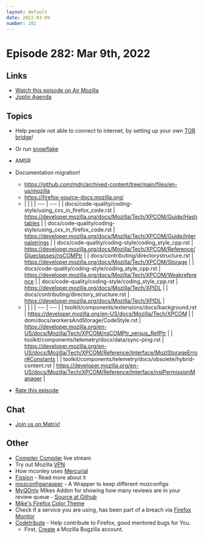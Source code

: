 ```yaml
---
layout: default
date: 2022-03-09
number: 282
---
```


# Episode 282: Mar 9th, 2022

## Links
* [Watch this episode on Air Mozilla](https://mzl.la/joy-of-coding-2022-03-09)
* [Joplin Agenda](https://mikeconley.ca/joc/agendas/Episode-0282.html)

## Topics
* Help people not able to connect to internet, by setting up your own [TOR bridge](https://community.torproject.org/relay/setup/bridge/)!
* Or run [snowflake](https://snowflake.torproject.org/)
* AMSR
* Documentation migration!
  - https://github.com/mdn/archived-content/tree/main/files/en-us/mozilla
  - https://firefox-source-docs.mozilla.org/
  - | | | | --- | --- | | docs/code-quality/coding-style/using_cxx_in_firefox_code.rst | https://developer.mozilla.org/docs/Mozilla/Tech/XPCOM/Guide/Hashtables | | docs/code-quality/coding-style/using_cxx_in_firefox_code.rst | https://developer.mozilla.org/docs/Mozilla/Tech/XPCOM/Guide/Internalstrings | | docs/code-quality/coding-style/coding_style_cpp.rst | https://developer.mozilla.org/docs/Mozilla/Tech/XPCOM/Reference/Glueclasses/nsCOMPtr | | docs/contributing/directorystructure.rst | https://developer.mozilla.org/docs/Mozilla/Tech/XPCOM/Storage | | docs/code-quality/coding-style/coding_style_cpp.rst | https://developer.mozilla.org/docs/Mozilla/Tech/XPCOM/Weakreference | | docs/code-quality/coding-style/coding_style_cpp.rst | https://developer.mozilla.org/docs/Mozilla/Tech/XPIDL | | docs/contributing/directory_structure.rst | https://developer.mozilla.org/docs/Mozilla/Tech/XPIDL |
  - | | | | --- | --- | | toolkit/components/extensions/docs/background.rst | https://developer.mozilla.org/en-US/docs/Mozilla/Tech/XPCOM | | dom/docs/workersAndStorage/CodeStyle.rst | https://developer.mozilla.org/en-US/docs/Mozilla/Tech/XPCOM/nsCOMPtr_versus_RefPtr | | toolkit/components/telemetry/docs/data/sync-ping.rst | https://developer.mozilla.org/en-US/docs/Mozilla/Tech/XPCOM/Reference/Interface/MozIStorageError#Constants | | toolkit/components/telemetry/docs/obsolete/hybrid-content.rst | https://developer.mozilla.org/en-US/docs/Mozilla/Tech/XPCOM/Reference/Interface/nsIPermissionManager |

* [Rate this episode](https://forms.gle/NUYTxcwhdpoc9Jub7)

## Chat
* [Join us on Matrix!](https://matrix.to/#/!enWuAmKDOEEPYejXRk:mozilla.org?via=mozilla.org&via=raim.ist)

## Other
* [Compiler Compiler](https://www.twitch.tv/codehag) live stream
* Try out Mozilla [VPN](https://vpn.mozilla.org/)
* How mconley uses [Mercurial](https://mikeconley.github.io/documents/How_mconley_uses_Mercurial_for_Mozilla_code)
* [Fission](https://firefox-source-docs.mozilla.org/dom/dom/Fission.html) - Read more about it
* [mozconfigwrapper](https://github.com/ahal/mozconfigwrapper) - A Wrapper to keep different mozconfigs
* [MyQOnly](https://addons.mozilla.org/en-US/firefox/addon/myqonly/) Mikes Addon for showing how many reviews are in your review queue - [Source at Github](https://github.com/mikeconley/myqonly)
* [Mike's Firefox Color Theme](https://addons.mozilla.org/en-US/firefox/addon/electricbluegaloo/)
* Check if a service you are using, has been part of a breach via [Firefox Monitor](https://monitor.firefox.com/breaches)
* [Codetribute](https://codetribute.mozilla.org/) - Help contribute to Firefox, good mentored bugs for You.
  - First, [Create](https://bugzilla.mozilla.org/createaccount.cgi) a Mozilla Bugzilla account.

